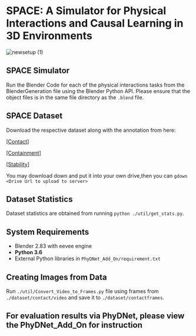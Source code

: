 # SPACE: A Simulator for Physical Interactions and Causal Learning in 3D Environments

![newsetup (1)](https://user-images.githubusercontent.com/51585075/126741271-45b0f2df-03ef-49c1-aab9-ad6bc505a1e7.jpg)

## SPACE Simulator 
Run the Blender Code for each of the physical interactions tasks from the BlenderGeneration file using the Blender Python API. Please ensure that the object files is in the same file directory as the `.blend` file.

## SPACE Dataset
Download the respective dataset along with the annotation from here: 

[[Contact]](https://drive.google.com/drive/folders/1nb8e63H78-FjF_ErxrtWfa0fCrvlGjPP?usp=sharing) 

[[Containment]](https://drive.google.com/drive/folders/1-wOgkW69odhein5RSQd1ObI9emULoHG8?usp=sharing)

[[Stability]](https://drive.google.com/drive/folders/1TrbHI0hV8tyLSfppJkQJrIV1zvzisgJl?usp=sharing)

You may download down and put it into your own drive,then you can `gdown <Drive Url to upload to server>` 

## Dataset Statistics
Dataset statistics are obtained from running `python ./util/get_stats.py`.

## System Requirements
- Blender 2.83 with eevee engine
- **Python 3.6**
- External Python libraries in `PhyDNet_Add_On/requirement.txt`

## Creating Images from Data
Run `./util/Convert_Video_to_Frames.py` file using frames from `./dataset/contact/video` and save it to `./dataset/contactframes`.

## For evaluation results via PhyDNet, please view the PhyDNet_Add_On for instruction



